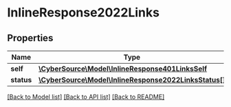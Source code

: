 # InlineResponse2022Links

## Properties
Name | Type | Description | Notes
------------ | ------------- | ------------- | -------------
**self** | [**\CyberSource\Model\InlineResponse401LinksSelf**](InlineResponse401LinksSelf.md) |  | [optional] 
**status** | [**\CyberSource\Model\InlineResponse2022LinksStatus[]**](InlineResponse2022LinksStatus.md) |  | [optional] 

[[Back to Model list]](../README.md#documentation-for-models) [[Back to API list]](../README.md#documentation-for-api-endpoints) [[Back to README]](../README.md)


